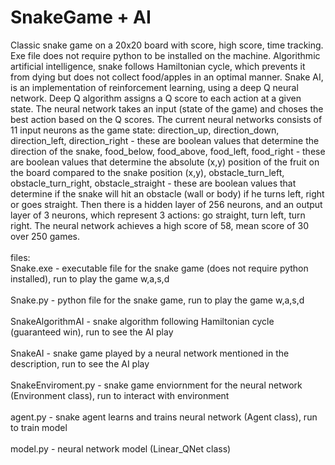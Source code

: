 # SnakeGame + AI
Classic snake game on a 20x20 board with score, high score, time tracking. Exe file does not require python to be installed on the machine.
Algorithmic artificial intelligence, snake follows Hamiltonian cycle, which prevents it from dying but does not collect food/apples
in an optimal manner.
Snake AI, is an implementation of reinforcement learning, using a deep Q neural network. Deep Q algorithm assigns a Q score to each action
at a given state. The neural network takes an input (state of the game) and choses the best action based on the Q scores. The current neural networks
consists of 11 input neurons as the game state: direction_up, direction_down, direction_left, direction_right - these are boolean values that determine
the direction of the snake, food_below, food_above, food_left, food_right - these are boolean values that determine the absolute (x,y) position of the 
fruit on the board compared to the snake position (x,y), obstacle_turn_left, obstacle_turn_right, obstacle_straight - these are boolean values that
determine if the snake will hit an obstacle (wall or body) if he turns left, right or goes straight. Then there is a hidden layer of 256 neurons, and
an output layer of 3 neurons, which represent 3 actions: go straight, turn left, turn right.
The neural network achieves a high score of 58, mean score of 30 over 250 games.
<br />
<br />
files: <br />
Snake.exe - executable file for the snake game (does not require python installed), run to play the game w,a,s,d <br /> <br />
Snake.py - python file for the snake game, run to play the game w,a,s,d <br /> <br />
SnakeAlgorithmAI - snake algorithm following Hamiltonian cycle (guaranteed win), run to see the AI play <br /> <br />
SnakeAI - snake game played by a neural network mentioned in the description, run to see the AI play <br /> <br />
SnakeEnviroment.py - snake game enviornment for the neural network (Environment class), run to interact with environment <br /> <br />
agent.py - snake agent learns and trains neural network (Agent class), run to train model <br /> <br />
model.py - neural network model (Linear_QNet class) <br />
